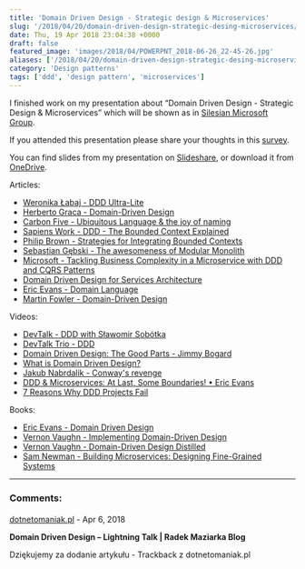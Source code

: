 ```yaml
---
title: 'Domain Driven Design - Strategic design & Microservices'
slug: '/2018/04/20/domain-driven-design-strategic-desing-microservices/'
date: Thu, 19 Apr 2018 23:04:38 +0000
draft: false
featured_image: 'images/2018/04/POWERPNT_2018-06-26_22-45-26.jpg'
aliases: ['/2018/04/20/domain-driven-design-strategic-desing-microservices/']
category: 'Design patterns'
tags: ['ddd', 'design pattern', 'microservices']
---
```


I finished work on my presentation about “Domain Driven Design - Strategic Design & Microservices” which will be shown as in [Silesian Microsoft Group](https://www.meetup.com/en-AU/Śląska-Grupa-Microsoft-Meetup/events/250018468/).

If you attended this presentation please share your thoughts in this [survey](/ddd-form).

You can find slides from my presentation on [Slideshare](https://www.slideshare.net/RadosawMaziarka/domain-driven-design-strategic-patterns-and-microservices), or download it from [OneDrive](https://1drv.ms/p/s!AjEySs0anBSPgtBVEwOE7p3y6woZ6Q).

Articles:

 *   [Weronika Łabaj - DDD Ultra-Lite](https://weronikalabaj.com/ddd-ultra-lite/)
 *   [Herberto Graca - Domain-Driven Design](https://herbertograca.com/2017/09/07/domain-driven-design/)
 *   [Carbon Five - Ubiquitous Language & the joy of naming](https://blog.carbonfive.com/2016/10/04/ubiquitous-language-the-joy-of-naming/)
 *   [Sapiens Work - DDD - The Bounded Context Explained](http://blog.sapiensworks.com/post/2012/04/17/DDD-The-Bounded-Context-Explained.aspx)
 *   [Philip Brown - Strategies for Integrating Bounded Contexts](http://www.culttt.com/2014/11/26/strategies-integrating-bounded-contexts/)
 *   [Sebastian Gębski - The awesomeness of Modular Monolith](http://no-kill-switch.ghost.io/the-awesomeness-of-modular-monolith/)
 *   [Microsoft - Tackling Business Complexity in a Microservice with DDD and CQRS Patterns](https://docs.microsoft.com/en-us/dotnet/standard/microservices-architecture/microservice-ddd-cqrs-patterns/)
 *   [Domain Driven Design for Services Architecture](https://www.thoughtworks.com/insights/blog/domain-driven-design-services-architecture)
 *   [Eric Evans - Domain Language](https://domainlanguage.com/)
 *   [Martin Fowler - Domain-Driven Design](https://martinfowler.com/tags/domain%20driven%20design.html)

Videos:

 *   [DevTalk - DDD with Sławomir Sobótka](https://www.youtube.com/watch?v=WYQ3v3-4M8Y)
 *   [DevTalk Trio - DDD](https://www.youtube.com/watch?v=u6Vb5k5sTN4)
 *   [Domain Driven Design: The Good Parts - Jimmy Bogard](https://www.youtube.com/watch?v=U6CeaA-Phqo)
 *   [What is Domain Driven Design?](https://www.youtube.com/watch?v=NNFJREcalc0&list=PLZBNtT95PIW3BPNYF5pYOi4MJjg_boXCG&index=2)
 *   [Jakub Nabrdalik - Conway's revenge](https://www.youtube.com/watch?v=UhIIpUQ-i38)
 *   [DDD & Microservices: At Last, Some Boundaries! • Eric Evans](https://www.infoq.com/presentations/ddd-microservices-2016)
 *   [7 Reasons Why DDD Projects Fail](https://vimeo.com/13824218)

Books:

 *   [Eric Evans - Domain Driven Design](https://www.amazon.com/Domain-Driven-Design-Tackling-Complexity-Software/dp/0321125215)
 *   [Vernon Vaughn - Implementing Domain-Driven Design](https://www.amazon.com/Implementing-Domain-Driven-Design-Vaughn-Vernon/dp/0321834577)
 *   [Vernon Vaughn - Domain-Driven Design Distilled](https://www.amazon.com/Domain-Driven-Design-Distilled-Vaughn-Vernon/dp/0134434420)
 *   [Sam Newman - Building Microservices: Designing Fine-Grained Systems](https://www.amazon.com/Building-Microservices-Designing-Fine-Grained-Systems/dp/1491950358)

---
### Comments:
#### 
[dotnetomaniak.pl](https://dotnetomaniak.pl/Domain-Driven-Design-Lightning-Talk-Radek-Maziarka-Blog "") - <time datetime="2018-04-21 09:08:27">Apr 6, 2018</time>

**Domain Driven Design – Lightning Talk | Radek Maziarka Blog**

Dziękujemy za dodanie artykułu - Trackback z dotnetomaniak.pl
